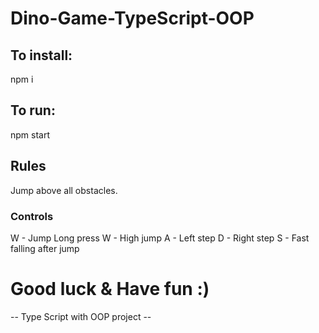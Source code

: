 # Dino-Game-TypeScript-OOP

## To install:
npm i
## To run:
npm start

## Rules
Jump above all obstacles.

### Controls
W - Jump
Long press W - High jump
A - Left step
D - Right step
S - Fast falling after jump

# Good luck & Have fun :)

-- Type Script with OOP project --
